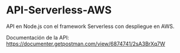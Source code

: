 # API-Serverless-AWS
API en Node.js con el framework Serverless con despliegue en AWS.

Documentación de la API:
https://documenter.getpostman.com/view/6874741/2sA3BrXq7W
